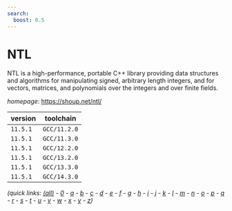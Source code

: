 ```yaml
---
search:
  boost: 0.5
---
```

# NTL

NTL is a high-performance, portable C++ library providing data structures and algorithms for manipulating signed, arbitrary length integers, and for vectors, matrices, and polynomials over the integers and over finite fields.

*homepage*: <https://shoup.net/ntl/>

version | toolchain
--------|----------
``11.5.1`` | ``GCC/11.2.0``
``11.5.1`` | ``GCC/11.3.0``
``11.5.1`` | ``GCC/12.2.0``
``11.5.1`` | ``GCC/13.2.0``
``11.5.1`` | ``GCC/13.3.0``
``11.5.1`` | ``GCC/14.3.0``


*(quick links: [(all)](../index.md) - [0](../0/index.md) - [a](../a/index.md) - [b](../b/index.md) - [c](../c/index.md) - [d](../d/index.md) - [e](../e/index.md) - [f](../f/index.md) - [g](../g/index.md) - [h](../h/index.md) - [i](../i/index.md) - [j](../j/index.md) - [k](../k/index.md) - [l](../l/index.md) - [m](../m/index.md) - [n](../n/index.md) - [o](../o/index.md) - [p](../p/index.md) - [q](../q/index.md) - [r](../r/index.md) - [s](../s/index.md) - [t](../t/index.md) - [u](../u/index.md) - [v](../v/index.md) - [w](../w/index.md) - [x](../x/index.md) - [y](../y/index.md) - [z](../z/index.md))*

